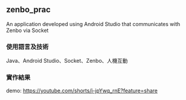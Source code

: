 ## zenbo_prac
An application developed using Android Studio that communicates with Zenbo via Socket

### 使用語言及技術
Java、Android Studio、Socket、Zenbo、人機互動

### 實作結果
demo: https://youtube.com/shorts/i-jpYwq_rnE?feature=share
